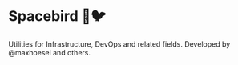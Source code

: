 # Spacebird 💫🐦

Utilities for Infrastructure, DevOps and related fields. Developed by @maxhoesel and others.


